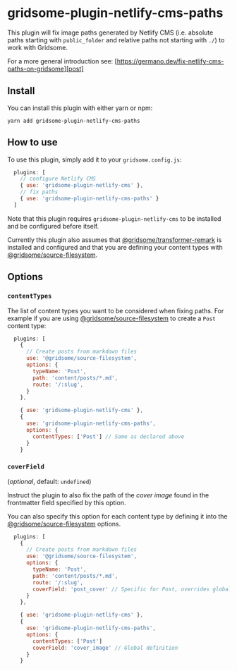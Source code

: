 # gridsome-plugin-netlify-cms-paths

This plugin will fix image paths generated by Netlify CMS (i.e. absolute paths
starting with `public_folder` and relative paths not starting with `./`) to
work with Gridsome.

For a more general introduction see:
    [https://germano.dev/fix-netlify-cms-paths-on-gridsome][post]

[post]: https://germano.dev/fix-netlify-cms-paths-on-gridsome

## Install

You can install this plugin with either yarn or npm:

```shell
yarn add gridsome-plugin-netlify-cms-paths
```

## How to use

To use this plugin, simply add it to your `gridsome.config.js`:

```javascript
  plugins: [
    // configure Netlify CMS
    { use: 'gridsome-plugin-netlify-cms' },
    // fix paths
    { use: 'gridsome-plugin-netlify-cms-paths' }
  ]
```

Note that this plugin requires `gridsome-plugin-netlify-cms` to be installed
and be configured before itself.

Currently this plugin also assumes that [@gridsome/transformer-remark][remark]
is installed and configured and that you are defining your content types
with [@gridsome/source-filesystem][fs].

[remark]: https://gridsome.org/plugins/@gridsome/transformer-remark

## Options

### `contentTypes`

The list of content types you want to be considered when fixing paths.
For example if you are using [@gridsome/source-filesystem][fs] to create a
`Post` content type:

```javascript
  plugins: [
    {
      // Create posts from markdown files
      use: '@gridsome/source-filesystem',
      options: {
        typeName: 'Post',
        path: 'content/posts/*.md',
        route: '/:slug',
      }
    },

    { use: 'gridsome-plugin-netlify-cms' },
    {
      use: 'gridsome-plugin-netlify-cms-paths',
      options: {
        contentTypes: ['Post'] // Same as declared above
      }
    }
```


### `coverField`

(*optional*, default: `undefined`)

Instruct the plugin to also fix the path of the *cover image* found in the
frontmatter field specified by this option.

You can also specify this option for each content type by defining it into
the [@gridsome/source-filesystem][fs] options.

```javascript
  plugins: [
    {
      // Create posts from markdown files
      use: '@gridsome/source-filesystem',
      options: {
        typeName: 'Post',
        path: 'content/posts/*.md',
        route: '/:slug',
        coverField: 'post_cover' // Specific for Post, overrides global
      }
    },

    { use: 'gridsome-plugin-netlify-cms' },
    {
      use: 'gridsome-plugin-netlify-cms-paths',
      options: {
        contentTypes: ['Post']
        coverField: 'cover_image' // Global definition
      }
    }
```

[fs]: https://gridsome.org/plugins/@gridsome/source-filesystem
